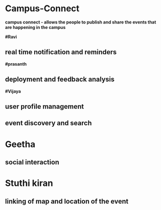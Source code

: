 # Campus-Connect
<b> campus connect - allows the people to publish and share the events that are happening in the campus <b>

#Ravi
## real time notification and reminders
#prasanth
## deployment and feedback analysis 
#Vijaya
## user profile management 
## event discovery and search
# Geetha
## social interaction 
# Stuthi kiran
## linking of map and location of the event
